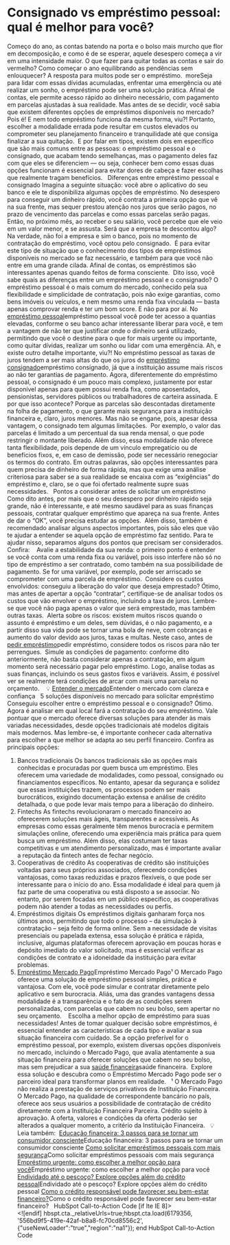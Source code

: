 # Consignado vs empréstimo pessoal: qual é melhor para você?

Começo do ano, as contas batendo na porta e o bolso mais murcho que flor em decomposição, e como é de se esperar, aquele desespero começa a vir em uma intensidade maior. O que fazer para quitar todas as contas e sair do vermelho? Como começar o ano equilibrando as pendências sem enlouquecer? A resposta para muitos pode ser o empréstimo. 
moreSeja para lidar com essas dívidas acumuladas, enfrentar uma emergência ou até realizar um sonho, o empréstimo pode ser uma solução prática. Afinal de contas, ele permite acesso rápido ao dinheiro necessário, com pagamento em parcelas ajustadas à sua realidade.
Mas antes de se decidir, você sabia que existem diferentes opções de empréstimos disponíveis no mercado? Pois é! E nem todo empréstimo funciona da mesma forma, viu?! Portanto,  escolher a modalidade errada pode resultar em custos elevados ou comprometer seu planejamento financeiro e tranquilidade até que consiga finalizar a sua quitação. 
E por falar em tipos, existem dois em específico que são mais comuns entre as pessoas: o empréstimo pessoal e o consignado, que acabam tendo semelhanças, mas o pagamento deles faz com que eles se diferenciem — ou seja, conhecer bem como essas duas opções funcionam é essencial para evitar dores de cabeça e fazer escolhas que realmente tragam benefícios.
 
Diferenças entre empréstimo pessoal e consignado
Imagina a seguinte situação: você abre o aplicativo do seu banco e ele te disponibiliza algumas opções de empréstimo. No desespero para conseguir um dinheiro rápido, você contrata a primeira opção que vê na sua frente, mas sequer prestou atenção nos juros que serão pagos, no prazo de vencimento das parcelas e como essas parcelas serão pagas. 
Então, no próximo mês, ao receber o seu salário, você percebe que ele veio em um valor menor, e se assusta. Será que a empresa te descontou algo? Na verdade, não foi a empresa e sim o banco, pois no momento de contratação do empréstimo, você optou pelo consignado. 
É para evitar este tipo de situação que o conhecimento dos tipos de empréstimos disponíveis no mercado se faz necessário, e também para que você não entre em uma grande cilada. Afinal de contas, os empréstimos são interessantes apenas quando feitos de forma consciente. 
Dito isso, você sabe quais as diferenças entre um empréstimo pessoal e o consignado? O empréstimo pessoal é o mais comum do mercado, conhecido pela sua flexibilidade e simplicidade de contratação, pois não exige garantias, como bens imóveis ou veículos, e nem mesmo uma renda fixa vinculada — basta apenas comprovar renda e ter um bom score.
E não para por aí. No [empréstimo pessoal](/nao-pagar-emprestimo-pessoal)empréstimo pessoal você pode ter acesso a quantias elevadas, conforme o seu banco achar interessante liberar para você, e tem a vantagem de não ter que justificar onde o dinheiro será utilizado, permitindo que você o destine para o que for mais urgente ou importante, como quitar dívidas, realizar um sonho ou lidar com uma emergência.
Ah, e existe outro detalhe importante, viu?! No empréstimo pessoal as taxas de juros tendem a ser mais altas do que os juros do [empréstimo consignado](/emprestimo-consignado)empréstimo consignado, já que a instituição assume mais riscos ao não ter garantias de pagamento.
Agora, diferentemente do empréstimo pessoal, o consignado é um pouco mais complexo, justamente por estar disponível apenas para quem possui renda fixa, como aposentados, pensionistas, servidores públicos ou trabalhadores de carteira assinada.
E por que isso acontece? Porque as parcelas são descontadas diretamente na folha de pagamento, o que garante mais segurança para a instituição financeira e, claro, juros menores. Mas não se engane, pois, apesar dessa vantagem, o consignado tem algumas limitações. 
Por exemplo, o valor das parcelas é limitado a um percentual da sua renda mensal, o que pode restringir o montante liberado. Além disso, essa modalidade não oferece tanta flexibilidade, pois depende de um vínculo empregatício ou de benefícios fixos, e, em caso de demissão, pode ser necessário renegociar os termos do contrato.
Em outras palavras, são opções interessantes para quem precisa de dinheiro de forma rápida, mas que exige uma análise criteriosa para saber se a sua realidade se encaixa com as “exigências” do empréstimo e, claro, se o que foi ofertado realmente supre suas necessidades.
 
Pontos a considerar antes de solicitar um empréstimo
Como dito antes, por mais que o seu desespero por dinheiro rápido seja grande, não é interessante, e até mesmo saudável para as suas finanças pessoais, contratar qualquer empréstimo que apareça na sua frente. Antes de dar o “OK”, você precisa estudar as opções. 
Além disso, também é recomendado analisar alguns aspectos importantes, pois são eles que vão te ajudar a entender se aquela opção de empréstimo faz sentido. Para te ajudar nisso, separamos alguns dos pontos que precisam ser considerados. Confira: 
 
Avalie a estabilidade da sua renda: o primeiro ponto é entender se você conta com uma renda fixa ou variável, pois isso interfere não só no tipo de empréstimo a ser contratado, como também na sua possibilidade de pagamento. Se for uma variável, por exemplo, pode ser arriscado se comprometer com uma parcela de empréstimo. 
Considere os custos envolvidos: conseguiu a liberação do valor que deseja emprestado? Ótimo, mas antes de apertar a opção “contratar”, certifique-se de analisar todos os custos que vão envolver o empréstimo, incluindo a taxa de juros. Lembre-se que você não paga apenas o valor que será emprestado, mas também outras taxas. 
Alerta sobre os riscos: existem muitos riscos quando o assunto é empréstimo e um deles, sem dúvidas, é o não pagamento, e a partir disso sua vida pode se tornar uma bola de neve, com cobranças e aumento do valor devido aos juros, taxas e multas. Neste caso, antes de [pedir empréstimo](/pedir-emprestimo-na-black-friday-vale-a-pena)pedir empréstimo, considere todos os riscos para não ter perrengues. 
Simule as condições de pagamento: conforme dito anteriormente, não basta considerar apenas a contratação, em algum momento será necessário pagar pelo empréstimo. Logo, analise todas as suas finanças, incluindo os seus gastos fixos e variáveis. Assim, é possível ver se realmente terá condições de arcar com mais uma parcela no orçamento. 
 
💡 [Entender o mercado](https://meubolso.mercadopago.com.br/guia-para-entender-o-mercado)Entender o mercado com clareza e confiança
 
5 soluções disponíveis no mercado para solicitar empréstimo
Conseguiu escolher entre o empréstimo pessoal e o consignado? Ótimo. Agora é analisar em qual local fará a contratação do seu empréstimo. Vale pontuar que o mercado oferece diversas soluções para atender às mais variadas necessidades, desde opções tradicionais até modelos digitais mais modernos. Mas lembre-se, é importante conhecer cada alternativa para escolher a que melhor se adapta ao seu perfil financeiro. Confira as principais opções:
 
1. Bancos tradicionais
Os bancos tradicionais são as opções mais conhecidas e procuradas por quem busca um empréstimo. Eles oferecem uma variedade de modalidades, como pessoal, consignado ou financiamentos específicos. No entanto, apesar da segurança e solidez que essas instituições trazem, os processos podem ser mais burocráticos, exigindo documentação extensa e análise de crédito detalhada, o que pode levar mais tempo para a liberação do dinheiro.
 
2. Fintechs
As fintechs revolucionaram o mercado financeiro ao oferecerem soluções mais ágeis, transparentes e acessíveis. As empresas como essas geralmente têm menos burocracia e permitem simulações online, oferecendo uma experiência mais prática para quem busca um empréstimo. Além disso, elas costumam ter taxas competitivas e um atendimento personalizado, mas é importante avaliar a reputação da fintech antes de fechar negócio.
 
3. Cooperativas de crédito
As cooperativas de crédito são instituições voltadas para seus próprios associados, oferecendo condições vantajosas, como taxas reduzidas e prazos flexíveis, o que pode ser interessante para o início do ano. Essa modalidade é ideal para quem já faz parte de uma cooperativa ou está disposto a se associar. No entanto, por serem focadas em um público específico, as cooperativas podem não atender a todas as necessidades ou perfis.
 
4. Empréstimos digitais
Os empréstimos digitais ganharam força nos últimos anos, permitindo que todo o processo – da simulação à contratação – seja feito de forma online. Sem a necessidade de visitas presenciais ou papelada extensa, essa solução é prática e rápida, inclusive, algumas plataformas oferecem aprovação em poucas horas e depósito imediato do valor solicitado, mas é essencial verificar as condições de contrato e a idoneidade da instituição para evitar problemas.
 
5. [Empréstimo Mercado Pago](/passo-a-passo-emprestimo-mercado-pago)Empréstimo Mercado Pago¹
O Mercado Pago oferece uma solução de empréstimo pessoal simples, prática e vantajosa. Com ele, você pode simular e contratar diretamente pelo aplicativo e sem burocracia. Aliás, uma das grandes vantagens dessa modalidade é a transparência e o fato de as condições serem personalizadas, com parcelas que cabem no seu bolso, sem apertar no seu orçamento. 
 
Escolha a melhor opção de empréstimo para suas necessidades!
Antes de tomar qualquer decisão sobre empréstimos, é essencial entender as características de cada tipo e avaliar a sua situação financeira com cuidado. Se a opção preferível for o empréstimo pessoal, por exemplo, existem diversas opções disponíveis no mercado, incluindo o Mercado Pago, que avalia atentamente a sua situação financeira para oferecer soluções que cabem no seu bolso, mas sem prejudicar a sua [saúde financeira](/saude-financeira-dividas-boas)saúde financeira. 
Explore essa solução e descubra como o Empréstimo Mercado Pago pode ser o parceiro ideal para transformar planos em realidade.
 
¹ O Mercado Pago não realiza a prestação de serviços privativos de Instituição Financeira. O Mercado Pago, na qualidade de correspondente bancário no país, oferece aos seus usuários a possibilidade de contratação de crédito diretamente com a Instituição Financeira Parceira. Crédito sujeito à aprovação. A oferta, valores e condições da oferta poderão ser alterados a qualquer momento, a critério da Instituição Financeira.
 
💡Leia também: 
[Educação financeira: 3 passos para se tornar um consumidor consciente](/educacao-financeira-como-se-tornar-consumidor-consciente)Educação financeira: 3 passos para se tornar um consumidor consciente
[Como solicitar empréstimos pessoais com mais segurança](/emprestimos-pessoais)Como solicitar empréstimos pessoais com mais segurança
[Empréstimo urgente: como escolher a melhor opção para você](/emprestimo-urgente-quando-pedir)Empréstimo urgente: como escolher a melhor opção para você
[Endividado até o pescoço? Explore opções além do crédito pessoal](/opcoes-alem-do-credito-pessoal)Endividado até o pescoço? Explore opções além do crédito pessoal
[Como o crédito responsável pode favorecer seu bem-estar financeiro?](/credito-responsavel-para-bem-estar-financeiro)Como o crédito responsável pode favorecer seu bem-estar financeiro?
 
HubSpot Call-to-Action Code [if lte IE 8]><div id="hs-cta-ie-element"></div><![endif][](https://cta-redirect.hubspot.com/cta/redirect/6179356/556bd9f5-419e-42af-b8a8-fc70cd8556c2) hbspt.cta._relativeUrls=true;hbspt.cta.load(6179356, '556bd9f5-419e-42af-b8a8-fc70cd8556c2', {"useNewLoader":"true","region":"na1"});  end HubSpot Call-to-Action Code
